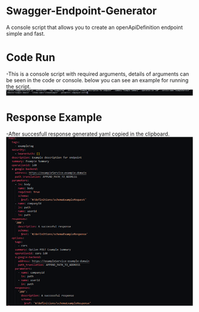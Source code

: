 # Swagger-Endpoint-Generator
A console script that allows you to create an openApiDefinition endpoint simple and fast.

# Code Run 
-This is a console script with required arguments, details of arguments can be seen in the code or console. below you can see an example for running the script.
![preview](/assets/code-example.png)

# Response Example
-After succesfull response generated yaml copied in the clipboard.
![preview](/assets/result-example.png)
